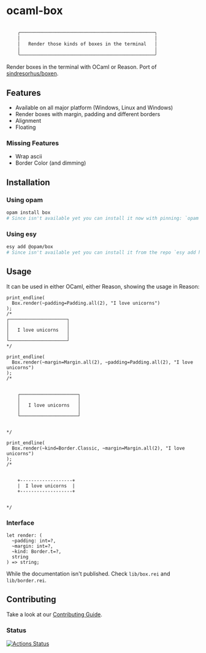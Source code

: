 # ocaml-box

```bash

    ╭─────────────────────────────────────────────────╮
    │                                                 │
    │   Render those kinds of boxes in the terminal   │
    │                                                 │
    ╰─────────────────────────────────────────────────╯

```

Render boxes in the terminal with OCaml or Reason.
Port of [sindresorhus/boxen](https://github.com/sindresorhus/boxen).

## Features

- Available on all major platform (Windows, Linux and Windows)
- Render boxes with margin, padding and different borders
- Alignment
- Floating

### Missing Features

- Wrap ascii
- Border Color (and dimming)

## Installation

### Using opam

```bash
opam install box
# Since isn't available yet you can install it now with pinning: `opam pin https://github.com/davesnx/ocaml-box`
```

### Using esy

```bash
esy add @opam/box
# Since isn't available yet you can install it from the repo `esy add https://github.com/davesnx/ocaml-box or adding a resolution commit`
```

## Usage

It can be used in either OCaml, either Reason, showing the usage in Reason:

```reason
print_endline(
  Box.render(~padding=Padding.all(2), "I love unicorns")
);
/*
┌─────────────────────┐
│                     │
│   I love unicorns   │
│                     │
└─────────────────────┘
*/

print_endline(
  Box.render(~margin=Margin.all(2), ~padding=Padding.all(2), "I love unicorns")
);
/*


    ┌─────────────────────┐
    │                     │
    │   I love unicorns   │
    │                     │
    └─────────────────────┘


*/

print_endline(
  Box.render(~kind=Border.Classic, ~margin=Margin.all(2), "I love unicorns")
);
/*


    +-------------------+
    |  I love unicorns  |
    +-------------------+


*/
```

### Interface

```reason
let render: (
  ~padding: int=?,
  ~margin: int=?,
  ~kind: Border.t=?,
  string
) => string;
```

While the documentation isn't published. Check `lib/box.rei` and `lib/border.rei`.

## Contributing

Take a look at our [Contributing Guide](CONTRIBUTING.md).

### Status

[![Actions Status](https://github.com/davesnx/ocaml-box/workflows/CI/badge.svg)](https://github.com/davesnx/ocaml-box/actions)
